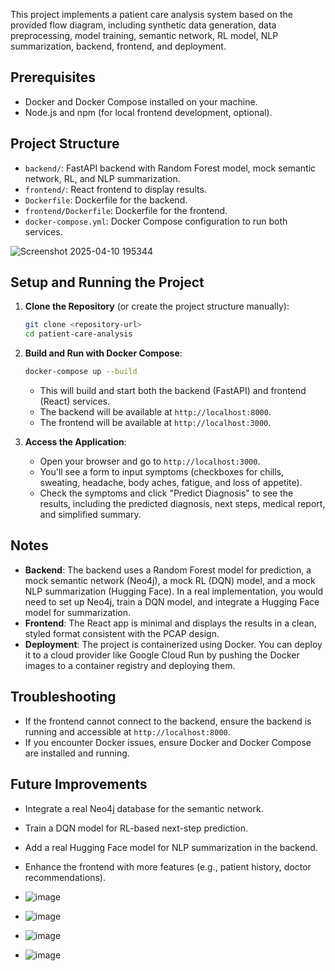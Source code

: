   This project implements a patient care analysis system based on the provided flow diagram, including synthetic data generation, data preprocessing, model training, semantic network, RL model, NLP summarization, backend, frontend, and deployment.

  ## Prerequisites
  - Docker and Docker Compose installed on your machine.
  - Node.js and npm (for local frontend development, optional).

  ## Project Structure
  - `backend/`: FastAPI backend with Random Forest model, mock semantic network, RL, and NLP summarization.
  - `frontend/`: React frontend to display results.
  - `Dockerfile`: Dockerfile for the backend.
  - `frontend/Dockerfile`: Dockerfile for the frontend.
  - `docker-compose.yml`: Docker Compose configuration to run both services.

 
 
 
 
 
 
 ![Screenshot 2025-04-10 195344](https://github.com/user-attachments/assets/d14b231b-8c46-41bb-9312-42ac715be770)



  ## Setup and Running the Project

  1. **Clone the Repository** (or create the project structure manually):
     ```bash
     git clone <repository-url>
     cd patient-care-analysis
     ```

  2. **Build and Run with Docker Compose**:
     ```bash
     docker-compose up --build
     ```
     - This will build and start both the backend (FastAPI) and frontend (React) services.
     - The backend will be available at `http://localhost:8000`.
     - The frontend will be available at `http://localhost:3000`.

  3. **Access the Application**:
     - Open your browser and go to `http://localhost:3000`.
     - You'll see a form to input symptoms (checkboxes for chills, sweating, headache, body aches, fatigue, and loss of appetite).
     - Check the symptoms and click "Predict Diagnosis" to see the results, including the predicted diagnosis, next steps, medical report, and simplified summary.

  ## Notes
  - **Backend**: The backend uses a Random Forest model for prediction, a mock semantic network (Neo4j), a mock RL (DQN) model, and a mock NLP summarization (Hugging Face). In a real implementation, you would need to set up Neo4j, train a DQN model, and integrate a Hugging Face model for summarization.
  - **Frontend**: The React app is minimal and displays the results in a clean, styled format consistent with the PCAP design.
  - **Deployment**: The project is containerized using Docker. You can deploy it to a cloud provider like Google Cloud Run by pushing the Docker images to a container registry and deploying them.

  ## Troubleshooting
  - If the frontend cannot connect to the backend, ensure the backend is running and accessible at `http://localhost:8000`.
  - If you encounter Docker issues, ensure Docker and Docker Compose are installed and running.

  ## Future Improvements
  - Integrate a real Neo4j database for the semantic network.
  - Train a DQN model for RL-based next-step prediction.
  - Add a real Hugging Face model for NLP summarization in the backend.
  - Enhance the frontend with more features (e.g., patient history, doctor recommendations).

  - ![image](https://github.com/user-attachments/assets/57856e5d-0d92-4996-876d-09803bfd6fd8)
  - ![image](https://github.com/user-attachments/assets/f224de47-d4d5-4607-912b-d2524af5953f)
  - ![image](https://github.com/user-attachments/assets/4a302724-6963-44ca-a3b7-c721dfed5eb9)
  - ![image](https://github.com/user-attachments/assets/baa8fde4-8580-4608-9e31-41f007eb8451)



